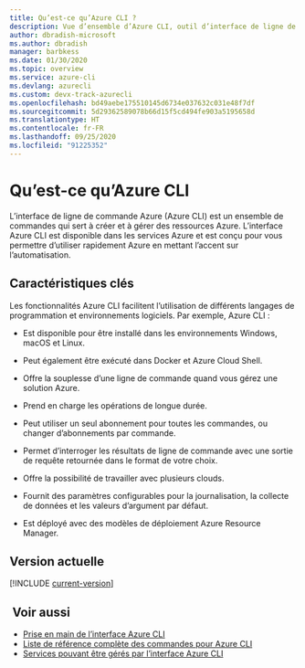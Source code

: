 ```yaml
---
title: Qu’est-ce qu’Azure CLI ?
description: Vue d’ensemble d’Azure CLI, outil d’interface de ligne de commande conçu pour créer et gérer des ressources Azure maintenant disponibles dans les environnements Windows, macOS et Linux.
author: dbradish-microsoft
ms.author: dbradish
manager: barbkess
ms.date: 01/30/2020
ms.topic: overview
ms.service: azure-cli
ms.devlang: azurecli
ms.custom: devx-track-azurecli
ms.openlocfilehash: bd49aebe175510145d6734e037632c031e48f7df
ms.sourcegitcommit: 5d29362589078b66d15f5cd494fe903a5195658d
ms.translationtype: HT
ms.contentlocale: fr-FR
ms.lasthandoff: 09/25/2020
ms.locfileid: "91225352"
---
```

# <a name="what-is-azure-cli"></a>Qu’est-ce qu’Azure CLI

L’interface de ligne de commande Azure (Azure CLI) est un ensemble de commandes qui sert à créer et à gérer des ressources Azure.  L’interface Azure CLI est disponible dans les services Azure et est conçu pour vous permettre d’utiliser rapidement Azure en mettant l’accent sur l’automatisation.

## <a name="key-characteristics"></a>Caractéristiques clés

Les fonctionnalités Azure CLI facilitent l’utilisation de différents langages de programmation et environnements logiciels.  Par exemple, Azure CLI :

- Est disponible pour être installé dans les environnements Windows, macOS et Linux.

- Peut également être exécuté dans Docker et Azure Cloud Shell.
- Offre la souplesse d’une ligne de commande quand vous gérez une solution Azure.
- Prend en charge les opérations de longue durée.
- Peut utiliser un seul abonnement pour toutes les commandes, ou changer d’abonnements par commande.
- Permet d’interroger les résultats de ligne de commande avec une sortie de requête retournée dans le format de votre choix.
- Offre la possibilité de travailler avec plusieurs clouds.
- Fournit des paramètres configurables pour la journalisation, la collecte de données et les valeurs d’argument par défaut.
- Est déployé avec des modèles de déploiement Azure Resource Manager.

## <a name="current-version"></a>Version actuelle

[!INCLUDE [current-version](includes/current-version.md)]

## <a name="see-also"></a> Voir aussi

- [Prise en main de l’interface Azure CLI](get-started-with-azure-cli.md)
- [Liste de référence complète des commandes pour Azure CLI](/cli/azure/reference-index)
- [Services pouvant être gérés par l’interface Azure CLI](azure-services-the-azure-cli-can-manage.md)